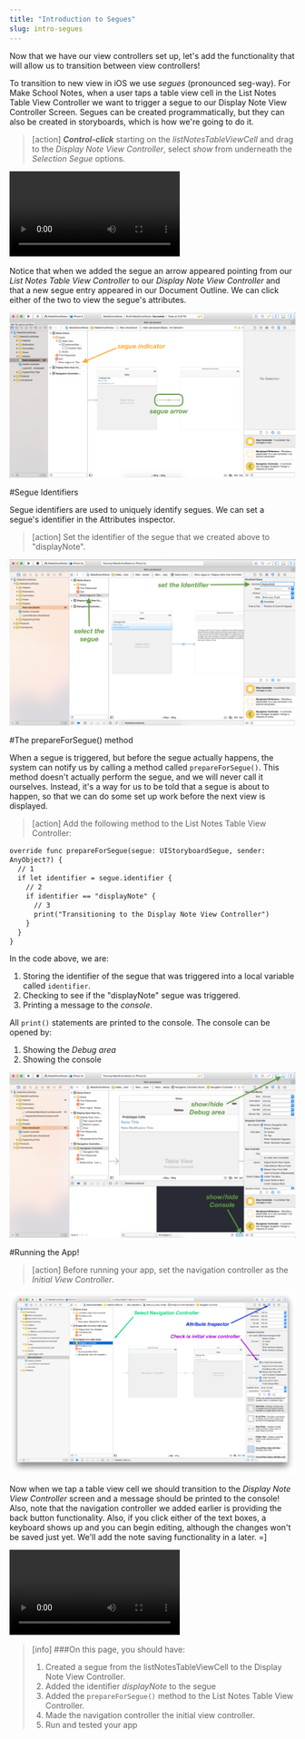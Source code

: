 ```yaml
---
title: "Introduction to Segues"
slug: intro-segues
---
```


Now that we have our view controllers set up, let's add the functionality that will allow us to transition between view controllers!

To transition to new view in iOS we use *segues* (pronounced seg-way). For Make School Notes, when a user taps a table view cell in the List Notes Table View Controller we want to trigger a segue to our Display Note View Controller Screen. Segues can be created programmatically, but they can also be created in storyboards, which is how we're going to do it.

> [action]
***Control-click*** starting on the *listNotesTableViewCell* and drag to the *Display Note View Controller*, select *show* from underneath the *Selection Segue* options.
>
![ms-video](https://s3.amazonaws.com/mgwu-misc/Make+School+Notes/segue.mov)

Notice that when we added the segue an arrow appeared pointing from our *List Notes Table View Controller* to our *Display Note View Controller* and that a new segue entry appeared in our Document Outline. We can click either of the two to view the segue's attributes.

![image showing changes from segue](./images/segue.png)

#Segue Identifiers

Segue identifiers are used to uniquely identify segues. We can set a segue's identifier in the Attributes inspector.

> [action]
Set the identifier of the segue that we created above to "displayNote".
>
![image showing changes from segue](./images/segue-id.png)

#The prepareForSegue() method

When a segue is triggered, but before the segue actually happens, the system can notify us by calling a method called `prepareForSegue()`. This method doesn't actually perform the segue, and we will never call it ourselves. Instead, it's a way for us to be told that a segue is about to happen, so that we can do some set up work before the next view is displayed.

> [action]
Add the following method to the List Notes Table View Controller:
>
    override func prepareForSegue(segue: UIStoryboardSegue, sender: AnyObject?) {
      // 1
      if let identifier = segue.identifier {
        // 2
        if identifier == "displayNote" {
          // 3
          print("Transitioning to the Display Note View Controller")
        }
      }
    }
>

In the code above, we are:

1. Storing the identifier of the segue that was triggered into a local variable called `identifier`.
2. Checking to see if the "displayNote" segue was triggered.
3. Printing a message to the *console*.

All `print()` statements are printed to the console. The console can be opened by:

1. Showing the *Debug area*
2. Showing the console

![opening the console](./images/console.png)

#Running the App!

> [action]
Before running your app, set the navigation controller as the *Initial View Controller*.

![set navigation controller as initial view controller](./images/reset-initial-view-controller.png)

Now when we tap a table view cell we should transition to the *Display Note View Controller* screen and a message should be printed to the console! Also, note that the navigation controller we added earlier is providing the back button functionality. Also, if you click either of the text boxes, a keyboard shows up and you can begin editing, although the changes won't be saved just yet. We'll add the note saving functionality in a later. =]

![ms-video](https://s3.amazonaws.com/mgwu-misc/Make+School+Notes/P05-complete.mov)

>[info]
>###On this page, you should have:
>
>1. Created a segue from the listNotesTableViewCell to the Display Note View Controller.
>2. Added the identifier *displayNote* to the segue
>3. Added the `prepareForSegue()` method to the List Notes Table View Controller.
>4. Made the navigation controller the initial view controller.
>5. Run and tested your app
